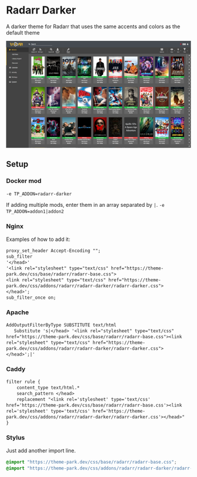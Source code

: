 # Radarr Darker

A darker theme for Radarr that uses the same accents and colors as the default theme

<p>
<a href="screenshot1.png" rel="noopener"><img src="screenshot1.png" alt="Screen Shot 1" /></a>
</p>

## Setup

### Docker mod

`-e TP_ADDON=radarr-darker`

If adding multiple mods, enter them in an array separated by  `|`. `-e TP_ADDON=addon1|addon2`

### Nginx

Examples of how to add it:

```nginx
proxy_set_header Accept-Encoding "";
sub_filter
'</head>'
'<link rel="stylesheet" type="text/css" href="https://theme-park.dev/css/base/radarr/radarr-base.css">
<link rel="stylesheet" type="text/css" href="https://theme-park.dev/css/addons/radarr/radarr-darker/radarr-darker.css">
</head>';
sub_filter_once on;
```

### Apache

```nginx
AddOutputFilterByType SUBSTITUTE text/html
   Substitute 's|</head> '<link rel="stylesheet" type="text/css" href="https://theme-park.dev/css/base/radarr/radarr-base.css"><link rel="stylesheet" type="text/css" href="https://theme-park.dev/css/addons/radarr/radarr-darker/radarr-darker.css">
</head>';|'
```

### Caddy

```nginx
filter rule {
    content_type text/html.*
    search_pattern </head>
    replacement "<link rel='stylesheet' type='text/css' href='https://theme-park.dev/css/base/radarr/radarr-base.css'><link rel='stylesheet' type='text/css' href='https://theme-park.dev/css/addons/radarr/radarr-darker/radarr-darker.css'></head>"
}
```

### Stylus

Just add another import line.

```css
@import "https://theme-park.dev/css/base/radarr/radarr-base.css";
@import "https://theme-park.dev/css/addons/radarr/radarr-darker/radarr-darker.css";
```
